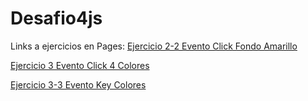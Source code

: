 # Desafio4js
Links a ejercicios en Pages:
[Ejercicio 2-2 Evento Click Fondo Amarillo](https://pablocelva.github.io/Desafiojsfunciones/Ejercicio%202-2/pintar.html)

[Ejercicio 3 Evento Click 4 Colores](https://pablocelva.github.io/Desafiojsfunciones/Ejercicio%203/4_colores.html)

[Ejercicio 3-3 Evento Key Colores](https://pablocelva.github.io/Desafiojsfunciones/Ejercicio%203-3/key_colores.html)
